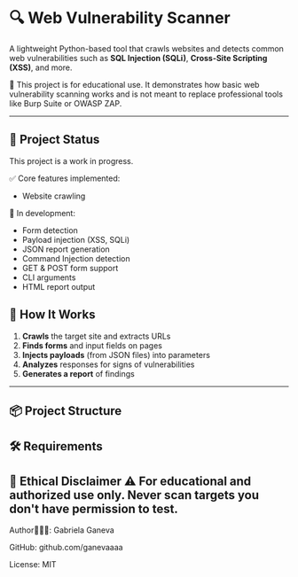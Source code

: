# 🔍 Web Vulnerability Scanner 

A lightweight Python-based tool that crawls websites and detects common web vulnerabilities such as **SQL Injection (SQLi)**, **Cross-Site Scripting (XSS)**, and more.

📌 This project is for educational use. It demonstrates how basic web vulnerability scanning works and is not meant to replace professional tools like Burp Suite or OWASP ZAP.


---
## 📌 Project Status

This project is a work in progress.

✅ Core features implemented:
- Website crawling


🚧 In development:
- Form detection
- Payload injection (XSS, SQLi)
- JSON report generation
- Command Injection detection
- GET & POST form support
- CLI arguments
- HTML report output

## 🧠 How It Works

1. **Crawls** the target site and extracts URLs
2. **Finds forms** and input fields on pages
3. **Injects payloads** (from JSON files) into parameters
4. **Analyzes** responses for signs of vulnerabilities
5. **Generates a report** of findings

---

## 📦 Project Structure

## 🛠 Requirements

🔐 Ethical Disclaimer
⚠️ For **educational and authorized use only**. Never scan targets you don't have permission to test.
---


Author👩🏻‍💻: Gabriela Ganeva 

GitHub: github.com/ganevaaaa

License: MIT
